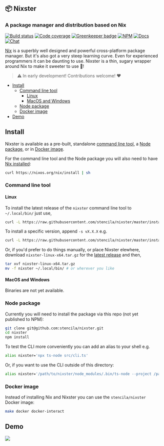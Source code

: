 ## 📦 Nixster
### A package manager and distribution based on Nix

[![Build status](https://travis-ci.org/stencila/nixster.svg?branch=master)](https://travis-ci.org/stencila/nixster)
[![Code coverage](https://codecov.io/gh/stencila/nixster/branch/master/graph/badge.svg)](https://codecov.io/gh/stencila/nixster)
[![Greenkeeper badge](https://badges.greenkeeper.io/stencila/nixster.svg)](https://greenkeeper.io/)
[![NPM](http://img.shields.io/npm/v/@stencila/nixster.svg?style=flat)](https://www.npmjs.com/package/@stencila/nixster)
[![Docs](https://img.shields.io/badge/docs-latest-blue.svg)](https://stencila.github.io/nixster/)
[![Chat](https://badges.gitter.im/stencila/stencila.svg)](https://gitter.im/stencila/stencila)

[Nix](https://nixos.org/nix/) is a superbly well designed and powerful cross-platform package manager. But it's also got a very steep learning curve. Even for experienced programmers it can be daunting to use. Nixster is a thin, sugary wrapper around Nix to make it sweeter to use 🍭!

> :warning:
> In early development! Contributions welcome!
> :heart:

<!-- Automatically generated TOC. Don't edit, `make docs` instead>

<!-- toc -->

- [Install](#install)
  * [Command line tool](#command-line-tool)
    + [Linux](#linux)
    + [MacOS and Windows](#macos-and-windows)
  * [Node package](#node-package)
  * [Docker image](#docker-image)
- [Demo](#demo)

<!-- tocstop -->

## Install

Nixster is available as a pre-built, standalone [command line tool](#command-line-tool), a [Node package](#node-package), or in [Docker image](#docker-image).

For the command line tool and the Node package you will also need to have [Nix installed](https://nixos.org/nix/download.html):

```bash
curl https://nixos.org/nix/install | sh
```

### Command line tool

#### Linux

To install the latest release of the `nixster` command line tool to `~/.local/bin/` just use,

```bash
curl -L https://raw.githubusercontent.com/stencila/nixster/master/install.sh | bash
```

To install a specific version, append `-s vX.X.X` e.g.

```bash
curl -L https://raw.githubusercontent.com/stencila/nixster/master/install.sh | bash -s v1.00.0
```

Or, if you'd prefer to do things manually, or place Nixster elewhere, download `nixster-linux-x64.tar.gz` for the [latest release](https://github.com/stencila/nixster/releases/) and then,

```bash
tar xvf nixster-linux-x64.tar.gz
mv -f nixster ~/.local/bin/ # or wherever you like
```

#### MacOS and Windows

Binaries are not yet available.

### Node package

Currently you will need to install the package via this repo (not yet published to NPM):

```bash
git clone git@github.com:stencila/nixster.git
cd nixster
npm install
```

To test the CLI more conveniently you can add an alias to your shell e.g.

```bash
alias nixster='npx ts-node src/cli.ts'
```

Or, if you want to use the CLI outside of this directory:

```bash
alias nixster='/path/to/nixster/node_modules/.bin/ts-node --project /path/to/nixster/tsconfig.json /path/to/nixster/src/cli.ts'
```

### Docker image

Instead of installing Nix and Nixster you can use the `stencila/nixster` Docker image:

```bash
make docker docker-interact
```

## Demo

<a href="https://asciinema.org/a/KD0z367VL5mBNknueUpqzVGMP?size=medium&cols=120&autoplay=1" target="_blank"><img src="https://asciinema.org/a/KD0z367VL5mBNknueUpqzVGMP.svg" /></a>
